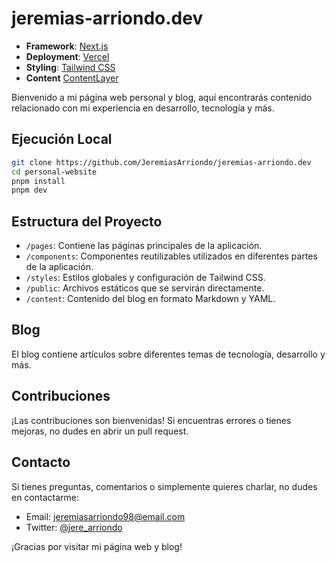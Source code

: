 # jeremias-arriondo.dev

- **Framework**: [Next.js](https://nextjs.org/)
- **Deployment**: [Vercel](https://vercel.com)
- **Styling**: [Tailwind CSS](https://tailwindcss.com)
- **Content** [ContentLayer](https://contentlayer.io)

Bienvenido a mi página web personal y blog, aquí encontrarás contenido relacionado con mi experiencia en desarrollo, tecnología y más.

## Ejecución Local

```bash
git clone https://github.com/JeremiasArriondo/jeremias-arriondo.dev
cd personal-website
pnpm install
pnpm dev
```

## Estructura del Proyecto

- `/pages`: Contiene las páginas principales de la aplicación.
- `/components`: Componentes reutilizables utilizados en diferentes partes de la aplicación.
- `/styles`: Estilos globales y configuración de Tailwind CSS.
- `/public`: Archivos estáticos que se servirán directamente.
- `/content`: Contenido del blog en formato Markdown y YAML.

## Blog

El blog contiene artículos sobre diferentes temas de tecnología, desarrollo y más.

## Contribuciones

¡Las contribuciones son bienvenidas! Si encuentras errores o tienes mejoras, no dudes en abrir un pull request.

## Contacto

Si tienes preguntas, comentarios o simplemente quieres charlar, no dudes en contactarme:

- Email: [jeremiasarriondo98@email.com](mailto:tu@email.com)
- Twitter: [@jere_arriondo](https://twitter.com/jere_arriondo)

¡Gracias por visitar mi página web y blog!
